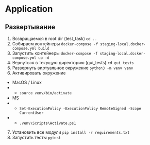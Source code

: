 # Application

## Развертывание
1. Возвращаемся в root dir (test_task)
`cd ..`
2. Собираем контейнеры
`docker-compose -f staging-local.docker-compose.yml build`
3. Запустить контейнеры 
`docker-compose -f staging-local.docker-compose.yml up -d`
4. Вернуться в текущую директорию (gui_tests)
`cd gui_tests`
5. Развернуть виртуальное окружение
`python3 -m venv venv`
6. Активировать окружение
- MacOS / Linux
- - `source venv/bin/activate`
- MS
- - `Set-ExecutionPolicy -ExecutionPolicy RemoteSigned -Scope CurrentUser`
- - `.venv\Scripts\Activate.ps1`
7. Установить все модули
`pip install -r requirements.txt`
8. Запустить тесты
`pytest`
